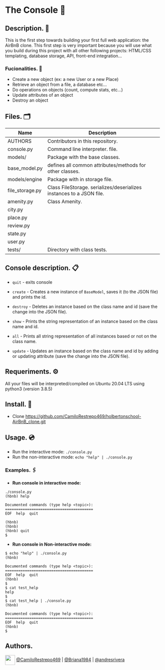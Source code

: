 # The Console 🔧



## Description. 📝

This is the first step towards building your first full web application: the AirBnB clone. This first step is very important because you will use what you build during this project with all other following projects: HTML/CSS templating, database storage, API, front-end integration…

### Fucionalities. 🧰

* Create a new object (ex: a new User or a new Place)
* Retrieve an object from a file, a database etc…
* Do operations on objects (count, compute stats, etc…)
* Update attributes of an object
* Destroy an object

## Files. 🗂️

| Name | Description |
| ------------------------------ | -------------------------------------------- |
| AUTHORS | Contributors in this repository.|
| console.py | Command line interpreter. file. |
| models/ | Package with the base classes. |
| base_model.py | defines all common attributes/methods for other classes. |
| models/engine | Package with in storage file. |
| file_storage.py | Class FileStorage. serializes/deserializes instances to a JSON file. |
| amenity.py |  Class Amenity. |
| city.py |  |
| place.py |  |
| review.py |  |
| state.py |  |
| user.py |  |
| tests/ | Directory with class tests. |

## Console description. 📋

* ```quit``` - exits console
* ```create``` - Creates a new instance of ```BaseModel```, saves it (to the JSON file) and prints the id.

* ```destroy``` - Deletes an instance based on the class name and id (save the change into the JSON file).
* ```show``` - Prints the string representation of an instance based on the class name and id.
* ```all``` - Prints all string representation of all instances based or not on the class name.
* ```update``` - Updates an instance based on the class name and id by adding or updating attribute (save the change into the JSON file).


## Requeriments. ⚙️

All your files will be interpreted/compiled on Ubuntu 20.04 LTS using python3 (version 3.8.5)

## Install. 💾

* Clone  https://github.com/CamiloRestrepo469/holbertonschool-AirBnB_clone.git 


## Usage. 💿

* Run the interactive mode: ```./console.py```
* Run the non-interactive mode: ```echo "help" | ./console.py```


### Examples. 🖇️

* **Run console in interactive mode:**

```$ 
./console.py
(hbnb) help

Documented commands (type help <topic>):
========================================
EOF  help  quit

(hbnb) 
(hbnb) 
(hbnb) quit
$
```

* **Run console in Non-interactive mode:**

```
$ echo "help" | ./console.py
(hbnb)

Documented commands (type help <topic>):
========================================
EOF  help  quit
(hbnb) 
$
$ cat test_help
help
$
$ cat test_help | ./console.py
(hbnb)

Documented commands (type help <topic>):
========================================
EOF  help  quit
(hbnb) 
$
```

## Authors.

<a href = 'https://www.github.com/Crisgrva'> <img width = '32px' align= 'center' src="https://raw.githubusercontent.com/rahulbanerjee26/githubAboutMeGenerator/main/icons/github.svg"/></a> [@CamiloRestrepo469](https://github.com/CamiloRestrepo469) | [@Briana1984](https://github.com/Briana1984)
| [@andresrivera](https://github.com/andresrivera)
